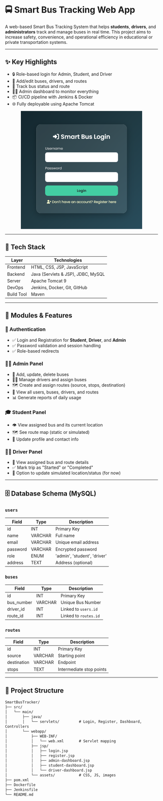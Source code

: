 # 🚍 Smart Bus Tracking Web App

A web-based Smart Bus Tracking System that helps **students**, **drivers**, and **administrators** track and manage buses in real time. This project aims to increase safety, convenience, and operational efficiency in educational or private transportation systems.

---

## ✨ Key Highlights

- 🔒 Role-based login for Admin, Student, and Driver
- 🚌 Add/edit buses, drivers, and routes
- 📍 Track bus status and route
- 👨‍🏫 Admin dashboard to monitor everything
- 📦 CI/CD pipeline with Jenkins & Docker
- 🌐 Fully deployable using Apache Tomcat
<p align="center">
  <img src="src/main/resources/Screenshot%202025-07-11%20070626.png" alt="Login Page" width="400"/>
</p>



---

## 🔧 Tech Stack

| Layer        | Technologies                                |
|--------------|---------------------------------------------|
| Frontend     | HTML, CSS, JSP, JavaScript                  |
| Backend      | Java (Servlets & JSP), JDBC, MySQL          |
| Server       | Apache Tomcat 9                             |
| DevOps       | Jenkins, Docker, Git, GitHub                |
| Build Tool   | Maven                                       |

---

## 🧩 Modules & Features

### 🔐 Authentication
- ✅ Login and Registration for **Student**, **Driver**, and **Admin**
- ✅ Password validation and session handling
- ✅ Role-based redirects


### 👨‍🏫 Admin Panel
- 🚌 Add, update, delete buses
- 👨‍✈️ Manage drivers and assign buses
- 🗺️ Create and assign routes (source, stops, destination)
- 🧾 View all users, buses, drivers, and routes
- 📊 Generate reports of daily usage

### 🎓 Student Panel
- 👁️ View assigned bus and its current location
- 🗺️ See route map (static or simulated)
- 🔁 Update profile and contact info

### 👨‍✈️ Driver Panel
- 🚌 View assigned bus and route details
- ✅ Mark trip as "Started" or "Completed"
- 🧭 Option to update simulated location/status (for now)

---

## 🗄️ Database Schema (MySQL)

### `users`
| Field     | Type     | Description                      |
|-----------|----------|----------------------------------|
| id        | INT      | Primary Key                      |
| name      | VARCHAR  | Full name                        |
| email     | VARCHAR  | Unique email address             |
| password  | VARCHAR  | Encrypted password               |
| role      | ENUM     | 'admin', 'student', 'driver'     |
| address   | TEXT     | Address (optional)               |

### `buses`
| Field       | Type     | Description                   |
|-------------|----------|-------------------------------|
| id          | INT      | Primary Key                   |
| bus_number  | VARCHAR  | Unique Bus Number             |
| driver_id   | INT      | Linked to `users.id`          |
| route_id    | INT      | Linked to `routes.id`         |

### `routes`
| Field       | Type     | Description                   |
|-------------|----------|-------------------------------|
| id          | INT      | Primary Key                   |
| source      | VARCHAR  | Starting point                |
| destination | VARCHAR  | Endpoint                      |
| stops       | TEXT     | Intermediate stop points      |

---

## 📂 Project Structure

```plaintext
SmartBusTracker/
├── src/
│   └── main/
│       ├── java/
│       │   └── servlets/         # Login, Register, Dashboard, Controllers
│       └── webapp/
│           ├── WEB-INF/
│           │   └── web.xml       # Servlet mapping
│           ├── jsp/
│           │   ├── login.jsp
│           │   ├── register.jsp
│           │   ├── admin-dashboard.jsp
│           │   ├── student-dashboard.jsp
│           │   └── driver-dashboard.jsp
│           └── assets/           # CSS, JS, images
├── pom.xml
├── Dockerfile
├── Jenkinsfile
└── README.md
